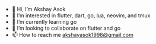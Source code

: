 - 👋 Hi, I’m Akshay Asok
- 👀 I’m interested in flutter, dart, go, lua, neovim, and tmux
- 🌱 I’m currently learning go
- 💞️ I’m looking to collaborate on flutter and go
- 📫 How to reach me akshayasok1998@gmail.com

<!---
wa11breaker/wa11breaker is a ✨ special ✨ repository because its `README.md` (this file) appears on your GitHub profile.
You can click the Preview link to take a look at your changes.
--->
